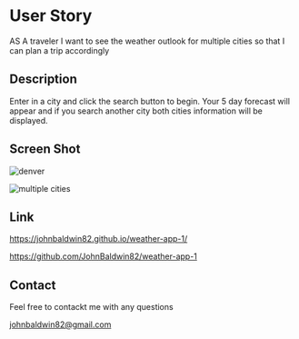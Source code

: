 # User Story

AS A traveler I want to see the weather outlook for multiple cities
so that I can plan a trip accordingly

## Description

Enter in a city and click the search button to begin. Your 5 day forecast will appear and if you search another city both cities information will be displayed.

## Screen Shot
![denver](https://github.com/JohnBaldwin82/weather-app-1/assets/124854286/1315ed0e-83c9-4465-8c20-f0e0f8699f74)

![multiple cities](https://github.com/JohnBaldwin82/weather-app-1/assets/124854286/85b513df-75fd-45d3-963d-de7408fa00f6)



## Link

https://johnbaldwin82.github.io/weather-app-1/

https://github.com/JohnBaldwin82/weather-app-1

## Contact

Feel free to contackt me with any questions

johnbaldwin82@gmail.com
